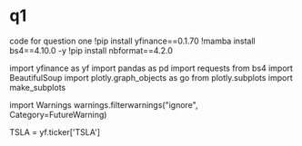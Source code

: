 # q1
code for question one
!pip install yfinance==0.1.70
!mamba install bs4==4.10.0 -y
!pip install nbformat==4.2.0

import yfinance as yf
import pandas as pd
import requests
from bs4 import BeautifulSoup
import plotly.graph_objects as go
from plotly.subplots import make_subplots

import Warnings
warnings.filterwarnings("ignore", Category=FutureWarning)

TSLA = yf.ticker['TSLA']
